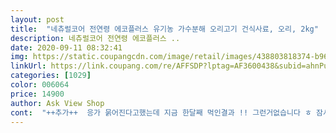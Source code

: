 ```yaml
---
layout: post 
title:  "네츄럴코어 전연령 에코플러스 유기농 가수분해 오리고기 건식사료, 오리, 2kg" 
description: 네츄럴코어 전연령 에코플러스 ..
date: 2020-09-11 08:32:41 
img: https://static.coupangcdn.com/image/retail/images/438803818374-b96ed8d5-7db1-4cf7-8a02-d00bef3f2236.jpg 
linkUrl: https://link.coupang.com/re/AFFSDP?lptag=AF3600438&subid=ahnPublicAsk&pageKey=45474779&itemId=162514386&vendorItemId=3383749666&traceid=V0-113-2182285a77163e1d 
categories: [1029] 
color: 006064 
price: 14900 
author: Ask View Shop 
cont:  "++추가++  응가 묽어진다고했는데 지금 한달째 먹인결과 !! 그런거없습니다 ㅎ 잠시동안만 그랬던거같아요 !! 지우고 다시쓰려다가 잘 모르실까봐 추가댓글로 남깁니다 그나저나 저희집 시골똥개아가가 까다로운입맛인데 너무잘먹어서 ㅋㅋㅋㅋㅋ 미치겠습니다 사료먹인지 1개월 지났는데 벌써 2봉지밖에 안남았어요... <br/>.<br/> 가격도비싼데 .<br/>.<br/> 주인님 등골휘네요^^ ㅋㅋㅋㅋㅋ<br/>4개월정도 anf사료와 섞어서 먹인것 같습니다<br/>  <br/>⚀추가후기<br/>ㅠㅠ... <br/>... <br/>... <br/>... <br/>.<br/>ㅠ<br/>가게 되네요<br/>가수분해 유기농 사료 먹고난후 눈물에  효과를 보이면<br/>간절히 바래봅니다<br/>강아지 사료!! 저희는 10키로 또는 5키로 양 많은 것을 주로 시켰는데요.<br/> 저희 강아지가 알레르기가 있는데.<br/>.<br/> 제생각엔 병원에서 산 간식이 문젠것 같은데 혹시 몰라서 그때 기준으로 산 간식 은 버리기 아까워서 같이 일하는 동료분 드렸어요.<br/>.<br/> ㅜㅜ 병원비 더블로 나왔고요.<br/>.<br/> 사료를 한사료 보다는 이사료 저사료 먹여보는데요.<br/>.<br/> 이번엔 2키로 짜리로 샀더니 양이 얼마 안돼지만 배변 냄새 감소 알레르기 유발 감소 이것 보고 주문 했고.<br/> 상품평이 좋은것도 한몫했습니다.<br/> 시키고 보니깐 상품이  터져서 온다 등등 말이 많았는데요.<br/> 저희는 큰 박스에 박스도 깨끗하고 상품도 깨끗한 거로 왔습니다.<br/> 아 눈물도 개선 된다고 해서 좋았구요.<br/> 소포장 돼있어서 좋구요.<br/> 지난번 소포장 안된게 와서 지퍼백을 샀던 기억이 있어서 아예 소포장 상품을 삽니다 <br/>강아지 치아 사이에 늘 끼다보니 강아지가 그것 뺀다고<br/>결제하러 갔더니 품절... <br/>.<br/>.<br/>ㅠㅠ<br/>그래서 내일부터는 진짜 이 사료만 줘보려구요!! 나중에 추가후기<br/>그래서 재구입하러 들어왔다가 추가후기도 남기고<br/>그래야 좋은결과도 온다고 봅니다<br/>그리고 눈물 개선이 전혀 안되서 내츄럴 코어로<br/>근데 똥개아가는 모르겠는데 슈나우져가 확실하진 않아도<br/>꼭 올려드리겠습니다<br/>꾸준히 거르지않고 소량이라도 먹이는게 좋은것 같아요<br/>남기러 또 올게요 ㅎㅎ<br/>내츄럴코어 오리고기 가수분해사료<br/>네츄럴코어 사료만 줘보진못했지만 10년된 슈나우져랑<br/>눈꼽과 털뭉침도 없어서<br/>눈주위  털에만 눈물이 묻어있을뿐<br/>느긋하게 저처럼 믿고서 먹여보시기 바랍니다^^<br/>담부터는 결제후에 추가후기 작성할테야<br/>맛있어서 잘먹는건지 이제 딱 1년차라 클때라그런건지 .<br/>.<br/> 무튼 아주좋아요!!!<br/>무엇보다 소포장이 진짜최고 !! 500g이 얼만지 가늠이안가서<br/>미세하게라도 효과가 보이신다면<br/>믿음을 가지고서 계속 먹여보려 합니다<br/>벌레나 습기에 노출되지 않고<br/>사료 알갱이가 너무작고 납작해서<br/>사료 알갱이도 납작하지않고 윤기가 자르르하니 오동통한게 맛나게 보입니다 냄새도 꼬습냄새가 나요<br/>소포장으로 14봉지!! 라 그런가 많아보여서 다행이에요 ㅎㅎ<br/>시골똥개 아가는 입이짧아서 꼭 슈나우져가먹는걸 봐야 자기도<br/>시골에서 데려온 11개월된 일명 똥개 아가도 일단 잘먹긴해요 !!<br/>싱싱한 사료를 그때그때 급여할수 있는점 참 안심이 됩니다<br/>아이고 어떡해... <br/>ㅠ<br/>아주 짜증내며 생쇼를 합니다<br/>아직도 여전히 눈물은 있지만 많이 개선되어<br/>어느 업체나 소포장 포장 재질은 같은거 갔네요.<br/> 전에는 소포장 된걸 찢어서 그냥 빨래집게로 해놓았는데 다이소에 가보니 잡곡통 천원 상품이 있더라구요.<br/> 근데 저희는 강아지 사료를 담아서 보관및 급여 하구 있어요.<br/> 소포장 뜯은 거만  의외로 편해요.<br/> 다른건 몰라도 배변냄새가 줄었으면 합니다.<br/> 저희는 푸들 갈색이라 눈물자국은 크게 안보여요.<br/> 그래도 줄기를 희망해 봅니다.<br/> <br/>여러분들에게 도움될수있는 2차후기도<br/>요즘 강아지가 골절상을 입은후<br/>욕심처럼 먹는데 이 사료는 그냥도 잘 먹더라구요 !<br/>우째 이런일이... <br/>.<br/><br/>응가랑은 잡는 그립감 .<br/>.<br/>(?) ㅋㅋ 이달라서 아쉬워서 별 한개뺏어요 ㅠ<br/>이 사료는 알러지를 개선하고 눈물을 억제하기위해서<br/>일단 재입고 알림신청하고 갑니다<br/>일주일에 걸쳐서 먹던사료랑 섞어주느라고 아직 완전히<br/>입주위까지 흐르고 난리일텐데도... <br/><br/>입주위도 깨끗하고 딱딱하게 굳어서 눈주위에 생기던<br/>적을라나 .<br/>.<br/> 하다가도 7kg니까 괜찮겠지 햇는데 웬걸 <br/>정말 깜짝 놀랬습니다<br/>조금씩 응가가 묽어지더라구요 ㅠ 엄청 묽은건아닌데 전에싸던<br/>줄줄 흘러내리지도 않아서  눈주위 빼고는<br/>처음 먹여  보는데 너무 잘먹습니다<br/>처음 바꿔서  오늘부터 급여증인데 좋아지기를<br/>체리가 이쁜얼굴에 눈물이 많아서 늘 걱정이였는데<br/>총 2kg인데 500g씩 소포장 되어 있네요<br/>크게 착색없이 입이랑 볼주위도 너무너무 깨끗합니다<br/>크기도 전에먹던 사료랑 거의똑같은데 모양만 ‘세모’일뿐이에요 ㅎ<br/>평소같으면 딱딱한 눈꼽에 눈물까지 범벅되어서<br/>피부에 안좋은 성분들은 들어있지 않다고 하니<br/>하루이틀 한두달로 짧게 판단하지 마시고<br/>한개 남은것 장바구니에 담아놓은다음 추가후기 작성하고<br/>한달정도 목욕을 시키지 않았는데<br/>현재 먹던 사료도 잘 먹는데<br/>" 
---
```

